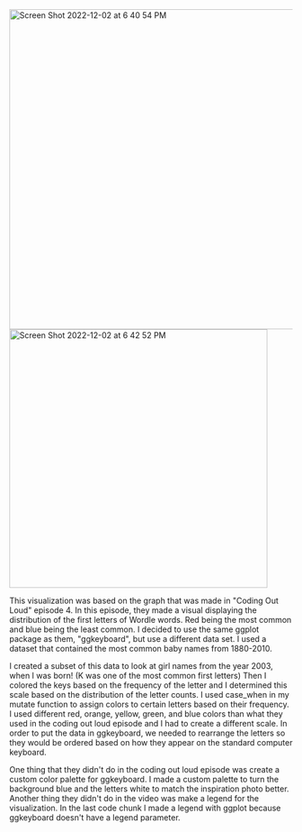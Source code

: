 <img width="568" alt="Screen Shot 2022-12-02 at 6 40 54 PM" src="https://user-images.githubusercontent.com/98800997/205409672-d7c6533a-cd75-4507-8ac6-6ceef106dbcc.png">

<img width="459" alt="Screen Shot 2022-12-02 at 6 42 52 PM" src="https://user-images.githubusercontent.com/98800997/205409815-23fe476c-d4f5-4f43-bd2f-6fcdf3d7b6b9.png">


This visualization was based on the graph that was made in "Coding Out Loud" episode 4. In this episode, they made a visual displaying the distribution of the first letters of Wordle words. Red being the most common and blue being the least common. I decided to use the same ggplot package as them, "ggkeyboard", but use a different data set. I used a dataset that contained the most common baby names from 1880-2010. 

I created a subset of this data to look at girl names from the year 2003, when I was born! (K was one of the most common first letters) Then I colored the keys based on the frequency of the letter and I determined this scale based on the distribution of the letter counts. I used case_when in my mutate function to assign colors to certain letters based on their frequency. I used different red, orange, yellow, green, and blue colors than what they used in the coding out loud episode and I had to create a different scale.  In order to put the data in ggkeyboard, we needed to rearrange the letters so they would be ordered based on how they appear on the standard computer keyboard. 

One thing that they didn't do in the coding out loud episode was create a custom color palette for ggkeyboard. I made a custom palette to turn the background blue and the letters white to match the inspiration photo better. Another thing they didn't do in the video was make a legend for the visualization. In the last code chunk I made a legend with ggplot because ggkeyboard doesn't have a legend parameter. 
